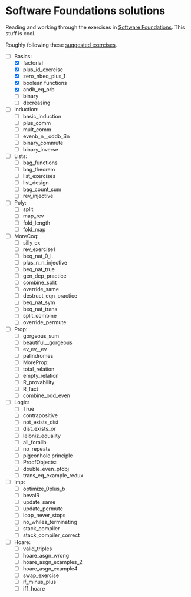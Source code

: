 Software Foundations solutions
==============================

Reading and working through the exercises in [Software Foundations](http://www.cis.upenn.edu/~bcpierce/sf/current/toc.html). This stuff is cool.

Roughly following these [suggested exercises](http://web.cecs.pdx.edu/~apt/coq_hints.html).

* [ ] Basics:
    * [x] factorial
    * [x] plus_id_exercise
    * [x] zero_nbeq_plus_1
    * [x] boolean functions
    * [x] andb_eq_orb
    * [ ] binary
    * [ ] decreasing
* [ ] Induction:
    * [ ] basic_induction
    * [ ] plus_comm
    * [ ] mult_comm
    * [ ] evenb_n__oddb_Sn
    * [ ] binary_commute
    * [ ] binary_inverse
* [ ] Lists:
    * [ ] bag_functions
    * [ ] bag_theorem
    * [ ] list_exercises
    * [ ] list_design
    * [ ] bag_count_sum
    * [ ] rev_injective
* [ ] Poly:
    * [ ] split
    * [ ] map_rev
    * [ ] fold_length
    * [ ] fold_map
* [ ] MoreCoq:
    * [ ] silly_ex
    * [ ] rev_exercise1
    * [ ] beq_nat_0_l.
    * [ ] plus_n_n_injective
    * [ ] beq_nat_true
    * [ ] gen_dep_practice
    * [ ] combine_split
    * [ ] override_same
    * [ ] destruct_eqn_practice
    * [ ] beq_nat_sym
    * [ ] beq_nat_trans
    * [ ] split_combine
    * [ ] override_permute
* [ ] Prop:
    * [ ] gorgeous_sum
    * [ ] beautiful__gorgeous
    * [ ] ev_ev__ev
    * [ ] palindromes
    * [ ] MoreProp:
    * [ ] total_relation
    * [ ] empty_relation
    * [ ] R_provability
    * [ ] R_fact
    * [ ] combine_odd_even
* [ ] Logic:
    * [ ] True
    * [ ] contrapositive
    * [ ] not_exists_dist
    * [ ] dist_exists_or
    * [ ] leibniz_equality
    * [ ] all_forallb
    * [ ] no_repeats
    * [ ] pigeonhole principle
    * [ ] ProofObjects:
    * [ ] double_even_pfobj
    * [ ] trans_eq_example_redux
* [ ] Imp:
    * [ ] optimize_0plus_b
    * [ ] bevalR
    * [ ] update_same
    * [ ] update_permute
    * [ ] loop_never_stops
    * [ ] no_whiles_terminating
    * [ ] stack_compiler
    * [ ] stack_compiler_correct
* [ ] Hoare:
    * [ ] valid_triples
    * [ ] hoare_asgn_wrong
    * [ ] hoare_asgn_examples_2
    * [ ] hoare_asgn_example4
    * [ ] swap_exercise
    * [ ] if_minus_plus
    * [ ] if1_hoare
